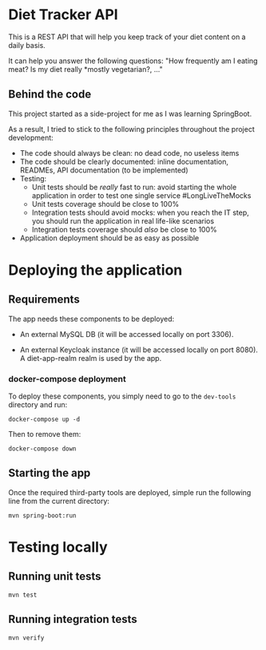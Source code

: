 # Diet Tracker API

This is a REST API that will help you keep track of your diet content on a daily basis. 

It can help you answer the following questions: "How frequently am I eating meat? Is my diet really *mostly vegetarian?, ..."

## Behind the code

This project started as a side-project for me as I was learning SpringBoot.

As a result, I tried to stick to the following principles throughout the project development:

* The code should always be clean: no dead code, no useless items
* The code should be clearly documented: inline documentation, READMEs, API documentation (to be implemented)
* Testing:
    - Unit tests should be *really* fast to run: avoid starting the whole application in order to test one single service #LongLiveTheMocks
    - Unit tests coverage should be close to 100%
    - Integration tests should avoid mocks: when you reach the IT step, you should run the application in real life-like scenarios
    - Integration tests coverage should *also* be close to 100%
* Application deployment should be as easy as possible

# Deploying the application

## Requirements

The app needs these components to be deployed:
* An external MySQL DB (it will be accessed locally on port 3306).

* An external Keycloak instance (it will be accessed locally on port 8080). A diet-app-realm realm is used by the app.

### docker-compose deployment

To deploy these components, you simply need to go to the `dev-tools` directory and run:

```
docker-compose up -d
```

Then to remove them:

```
docker-compose down
```

## Starting the app

Once the required third-party tools are deployed, simple run the following line from the current directory:

```
mvn spring-boot:run
```

# Testing locally

## Running unit tests

```
mvn test
```

## Running integration tests

```
mvn verify
```
